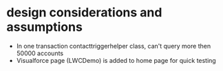 # design considerations and assumptions

- In one transaction contacttriggerhelper class, can't query more then 50000 accounts
- Visualforce page (LWCDemo) is added to home page for quick testing


